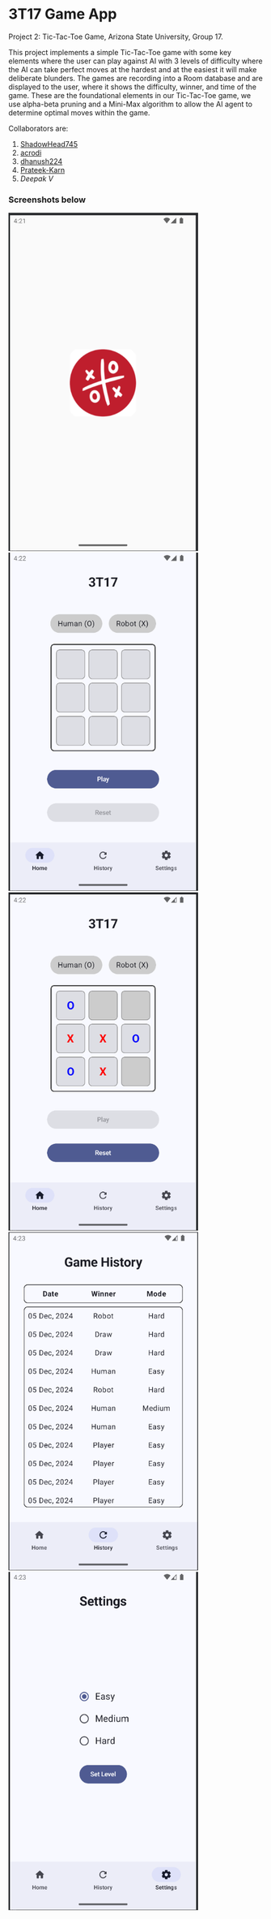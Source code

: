 # 3T17 Game App

Project 2: Tic-Tac-Toe Game, Arizona State University, Group 17.

This project implements a simple Tic-Tac-Toe game with some key elements where the user can play against AI with 3 levels of difficulty where the AI can take perfect moves at the hardest and at the easiest it will make deliberate blunders. The games are recording into a Room database and are displayed to the user, where it shows the difficulty, winner, and time of the game. These are the foundational elements in our Tic-Tac-Toe game, we use alpha-beta pruning and a Mini-Max algorithm to allow the AI agent to determine optimal moves within the game.

Collaborators are:
1. [ShadowHead745](https://github.com/ShadowHead745)
2. [acrodi](https://github.com/acrodi)
3. [dhanush224](https://github.com/dhanush224)
4. [Prateek-Karn](https://github.com/Prateek-Karn)
5. _Deepak V_

### Screenshots below

<img src="screenshots/one.png" width="375" height="667"><img src="screenshots/two.png" width="375" height="667">
<img src="screenshots/three.png" width="375" height="667"><img src="screenshots/four.png" width="375" height="667">
<img src="screenshots/five.png" width="375" height="667">